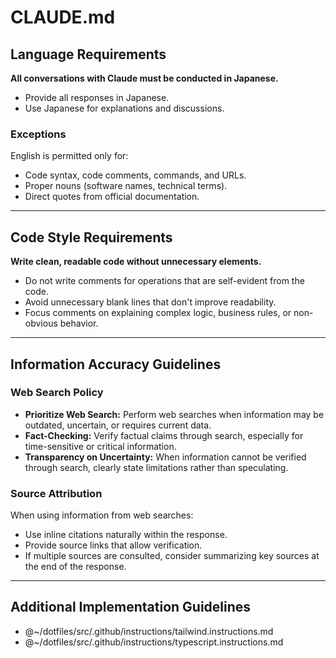 # CLAUDE.md

## Language Requirements

**All conversations with Claude must be conducted in Japanese.**

- Provide all responses in Japanese.
- Use Japanese for explanations and discussions.

### Exceptions

English is permitted only for:

- Code syntax, code comments, commands, and URLs.
- Proper nouns (software names, technical terms).
- Direct quotes from official documentation.

---

## Code Style Requirements

**Write clean, readable code without unnecessary elements.**

- Do not write comments for operations that are self-evident from the code.
- Avoid unnecessary blank lines that don't improve readability.
- Focus comments on explaining complex logic, business rules, or non-obvious behavior.

---

## Information Accuracy Guidelines

### Web Search Policy

- **Prioritize Web Search:** Perform web searches when information may be outdated, uncertain, or requires current data.
- **Fact-Checking:** Verify factual claims through search, especially for time-sensitive or critical information.
- **Transparency on Uncertainty:** When information cannot be verified through search, clearly state limitations rather than speculating.

### Source Attribution

When using information from web searches:

- Use inline citations naturally within the response.
- Provide source links that allow verification.
- If multiple sources are consulted, consider summarizing key sources at the end of the response.

---

## Additional Implementation Guidelines

- @~/dotfiles/src/.github/instructions/tailwind.instructions.md
- @~/dotfiles/src/.github/instructions/typescript.instructions.md
